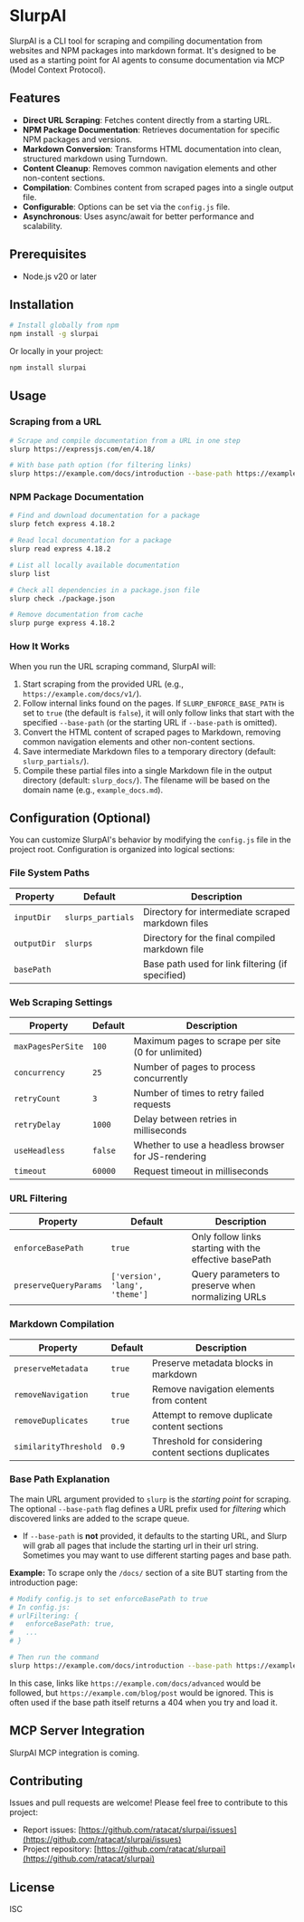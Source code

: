 # SlurpAI

SlurpAI is a CLI tool for scraping and compiling documentation from websites and NPM packages into markdown format. It's designed to be used as a starting point for AI agents to consume documentation via MCP (Model Context Protocol).

## Features

- **Direct URL Scraping**: Fetches content directly from a starting URL.
- **NPM Package Documentation**: Retrieves documentation for specific NPM packages and versions.
- **Markdown Conversion**: Transforms HTML documentation into clean, structured markdown using Turndown.
- **Content Cleanup**: Removes common navigation elements and other non-content sections.
- **Compilation**: Combines content from scraped pages into a single output file.
- **Configurable**: Options can be set via the `config.js` file.
- **Asynchronous**: Uses async/await for better performance and scalability.

## Prerequisites

- Node.js v20 or later

## Installation

```bash
# Install globally from npm
npm install -g slurpai
```

Or locally in your project:

```bash
npm install slurpai
```

## Usage

### Scraping from a URL

```bash
# Scrape and compile documentation from a URL in one step
slurp https://expressjs.com/en/4.18/

# With base path option (for filtering links)
slurp https://example.com/docs/introduction --base-path https://example.com/docs/
```

### NPM Package Documentation

```bash
# Find and download documentation for a package
slurp fetch express 4.18.2

# Read local documentation for a package
slurp read express 4.18.2

# List all locally available documentation
slurp list

# Check all dependencies in a package.json file
slurp check ./package.json

# Remove documentation from cache
slurp purge express 4.18.2
```

### How It Works

When you run the URL scraping command, SlurpAI will:

1. Start scraping from the provided URL (e.g., `https://example.com/docs/v1/`).
2. Follow internal links found on the pages. If `SLURP_ENFORCE_BASE_PATH` is set to `true` (the default is `false`), it will only follow links that start with the specified `--base-path` (or the starting URL if `--base-path` is omitted).
3. Convert the HTML content of scraped pages to Markdown, removing common navigation elements and other non-content sections.
4. Save intermediate Markdown files to a temporary directory (default: `slurp_partials/`).
5. Compile these partial files into a single Markdown file in the output directory (default: `slurp_docs/`). The filename will be based on the domain name (e.g., `example_docs.md`).

## Configuration (Optional)

You can customize SlurpAI's behavior by modifying the `config.js` file in the project root. Configuration is organized into logical sections:

### File System Paths

| Property     | Default          | Description                                            |
| ------------ | ---------------- | ------------------------------------------------------ |
| `inputDir`   | `slurps_partials`| Directory for intermediate scraped markdown files      |
| `outputDir`  | `slurps`         | Directory for the final compiled markdown file         |
| `basePath`   | <targetUrl>      | Base path used for link filtering (if specified)       |

### Web Scraping Settings

| Property         | Default | Description                                            |
| ---------------- | ------- | ------------------------------------------------------ |
| `maxPagesPerSite`| `100`   | Maximum pages to scrape per site (0 for unlimited)     |
| `concurrency`    | `25`    | Number of pages to process concurrently                |
| `retryCount`     | `3`     | Number of times to retry failed requests               |
| `retryDelay`     | `1000`  | Delay between retries in milliseconds                  |
| `useHeadless`    | `false` | Whether to use a headless browser for JS-rendering     |
| `timeout`        | `60000` | Request timeout in milliseconds                        |

### URL Filtering

| Property           | Default | Description                                           |
| ------------------ | ------- | ----------------------------------------------------- |
| `enforceBasePath`  | `true`  | Only follow links starting with the effective basePath|
| `preserveQueryParams` | `['version', 'lang', 'theme']` | Query parameters to preserve when normalizing URLs |

### Markdown Compilation

| Property            | Default | Description                                          |
| ------------------- | ------- | ---------------------------------------------------- |
| `preserveMetadata`  | `true`  | Preserve metadata blocks in markdown                 |
| `removeNavigation`  | `true`  | Remove navigation elements from content              |
| `removeDuplicates`  | `true`  | Attempt to remove duplicate content sections         |
| `similarityThreshold` | `0.9` | Threshold for considering content sections duplicates|

### Base Path Explanation

The main URL argument provided to `slurp` is the *starting point* for scraping. The optional `--base-path` flag defines a URL prefix used for *filtering* which discovered links are added to the scrape queue.

- If `--base-path` is **not** provided, it defaults to the starting URL, and Slurp will grab all pages that 
 include the starting url in their url string. Sometimes you may want to use different starting pages and base path.

**Example:** To scrape only the `/docs/` section of a site BUT starting from the introduction page:
```bash
# Modify config.js to set enforceBasePath to true
# In config.js:
# urlFiltering: {
#   enforceBasePath: true,
#   ...
# }

# Then run the command
slurp https://example.com/docs/introduction --base-path https://example.com/docs/
```
In this case, links like `https://example.com/docs/advanced` would be followed, but `https://example.com/blog/post` would be ignored.
This is often used if the base path itself returns a 404 when you try and load it.

## MCP Server Integration

SlurpAI MCP integration is coming.

## Contributing

Issues and pull requests are welcome! Please feel free to contribute to this project:

- Report issues: [https://github.com/ratacat/slurpai/issues](https://github.com/ratacat/slurpai/issues)
- Project repository: [https://github.com/ratacat/slurpai](https://github.com/ratacat/slurpai)

## License

ISC
